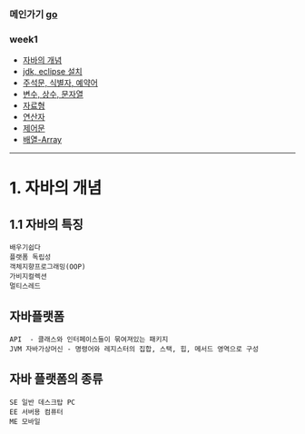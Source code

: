 ### 메인가기 [go](https://github.com/hannazclass/JavaBasic/blob/master/README.md)
### week1
* [자바의 개념](https://github.com/hannazclass/JavaBasic/blob/master/week1/week1_1.md)
* [jdk, eclipse 설치](https://github.com/hannazclass/JavaBasic/blob/master/week1/week1_2.md)
* [주석문, 식별자, 예약어](https://github.com/hannazclass/JavaBasic/blob/master/week1/week1_3.md)
* [변수, 상수, 문자열](https://github.com/hannazclass/JavaBasic/blob/master/week1/week1_4.md)
* [자료형](https://github.com/hannazclass/JavaBasic/blob/master/week1/week1_5.md)
* [연산자](https://github.com/hannazclass/JavaBasic/blob/master/week1/week1_6.md)
* [제어문](https://github.com/hannazclass/JavaBasic/blob/master/week1/week1_7.md)
* [배열-Array](https://github.com/hannazclass/JavaBasic/blob/master/week1/week1_8.md)

****
# 1. 자바의 개념
## 1.1 자바의 특징
    배우기쉽다
    플랫폼 독립성
    객체지향프로그래밍(OOP)
    가비지컬렉션
    멀티스레드

## 자바플랫폼
    API  - 클래스와 인터페이스들이 묶여져있는 패키지
    JVM 자바가상머신 - 명령어와 레지스터의 집합, 스택, 힙, 메서드 영역으로 구성

## 자바 플랫폼의 종류
    SE 일반 데스크탑 PC
    EE 서버용 컴퓨터
    ME 모바일
